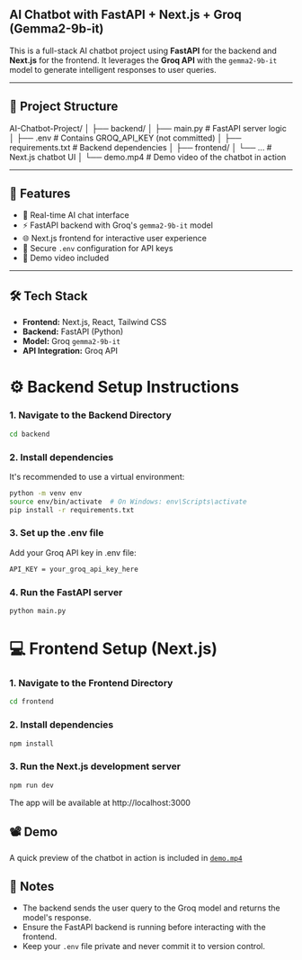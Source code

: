 ## AI Chatbot with FastAPI + Next.js + Groq (Gemma2-9b-it)

This is a full-stack AI chatbot project using **FastAPI** for the backend and **Next.js** for the frontend. It leverages the **Groq API** with the `gemma2-9b-it` model to generate intelligent responses to user queries.

---

## 📁 Project Structure

AI-Chatbot-Project/ │ ├── backend/ │ ├── main.py # FastAPI server logic │ ├── .env # Contains GROQ_API_KEY (not committed) │ ├── requirements.txt # Backend dependencies │ ├── frontend/ │ └── ... # Next.js chatbot UI │ └── demo.mp4 # Demo video of the chatbot in action

---

## 🚀 Features

- 💬 Real-time AI chat interface
- ⚡ FastAPI backend with Groq's `gemma2-9b-it` model
- 🌐 Next.js frontend for interactive user experience
- 🔐 Secure `.env` configuration for API keys
- 🎥 Demo video included

---

## 🛠 Tech Stack

- **Frontend:** Next.js, React, Tailwind CSS
- **Backend:** FastAPI (Python)
- **Model:** Groq `gemma2-9b-it`
- **API Integration:** Groq API

# ⚙️ Backend Setup Instructions

### 1. Navigate to the Backend Directory

```bash
cd backend
```

### 2. Install dependencies

It's recommended to use a virtual environment:

```bash
python -m venv env
source env/bin/activate  # On Windows: env\Scripts\activate
pip install -r requirements.txt
```

### 3. Set up the .env file

Add your Groq API key in .env file:

```bash
API_KEY = your_groq_api_key_here
```

### 4. Run the FastAPI server

```bash
python main.py
```

# 💻 Frontend Setup (Next.js)

### 1. Navigate to the Frontend Directory

```bash
cd frontend
```

### 2. Install dependencies

```bash
npm install
```

### 3. Run the Next.js development server

```bash
npm run dev
```

The app will be available at http://localhost:3000

## 📽 Demo

A quick preview of the chatbot in action is included in [`demo.mp4`](./demo.mp4)

## 📌 Notes

- The backend sends the user query to the Groq model and returns the model's response.
- Ensure the FastAPI backend is running before interacting with the frontend.
- Keep your `.env` file private and never commit it to version control.
